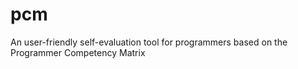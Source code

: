 pcm
===

An user-friendly self-evaluation tool for programmers based on the Programmer Competency Matrix
